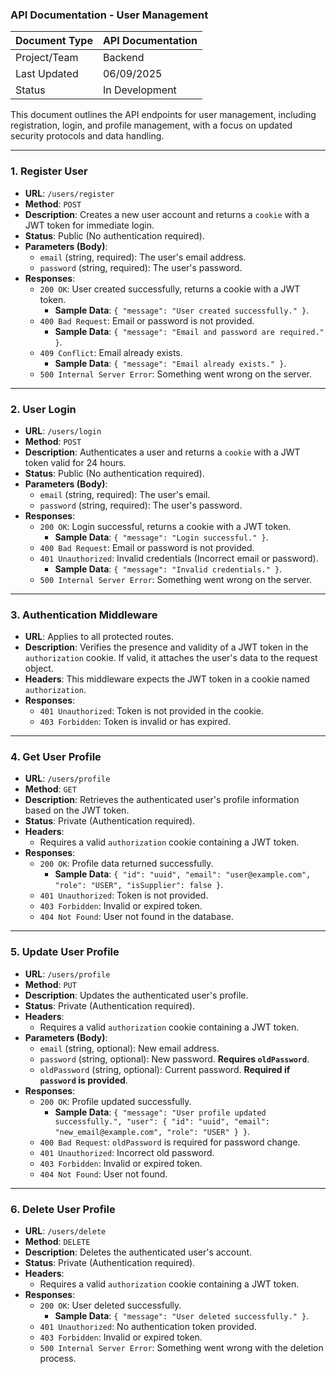 ### **API Documentation - User Management**

| Document Type | API Documentation |
| :------------ | :---------------- |
| Project/Team  | Backend           |
| Last Updated  | 06/09/2025        |
| Status        | In Development    |

This document outlines the API endpoints for user management, including registration, login, and profile management, with a focus on updated security protocols and data handling.

---

### **1. Register User**

- **URL**: `/users/register`
- **Method**: `POST`
- **Description**: Creates a new user account and returns a `cookie` with a JWT token for immediate login.
- **Status**: Public (No authentication required).
- **Parameters (Body)**:
  - `email` (string, required): The user's email address.
  - `password` (string, required): The user's password.
- **Responses**:
  - `200 OK`: User created successfully, returns a cookie with a JWT token.
    - **Sample Data**: `{ "message": "User created successfully." }`.
  - `400 Bad Request`: Email or password is not provided.
    - **Sample Data**: `{ "message": "Email and password are required." }`.
  - `409 Conflict`: Email already exists.
    - **Sample Data**: `{ "message": "Email already exists." }`.
  - `500 Internal Server Error`: Something went wrong on the server.

---

### **2. User Login**

- **URL**: `/users/login`
- **Method**: `POST`
- **Description**: Authenticates a user and returns a `cookie` with a JWT token valid for 24 hours.
- **Status**: Public (No authentication required).
- **Parameters (Body)**:
  - `email` (string, required): The user's email.
  - `password` (string, required): The user's password.
- **Responses**:
  - `200 OK`: Login successful, returns a cookie with a JWT token.
    - **Sample Data**: `{ "message": "Login successful." }`.
  - `400 Bad Request`: Email or password is not provided.
  - `401 Unauthorized`: Invalid credentials (Incorrect email or password).
    - **Sample Data**: `{ "message": "Invalid credentials." }`.
  - `500 Internal Server Error`: Something went wrong on the server.

---

### **3. Authentication Middleware**

- **URL**: Applies to all protected routes.
- **Description**: Verifies the presence and validity of a JWT token in the `authorization` cookie. If valid, it attaches the user's data to the request object.
- **Headers**: This middleware expects the JWT token in a cookie named `authorization`.
- **Responses**:
  - `401 Unauthorized`: Token is not provided in the cookie.
  - `403 Forbidden`: Token is invalid or has expired.

---

### **4. Get User Profile**

- **URL**: `/users/profile`
- **Method**: `GET`
- **Description**: Retrieves the authenticated user's profile information based on the JWT token.
- **Status**: Private (Authentication required).
- **Headers**:
  - Requires a valid `authorization` cookie containing a JWT token.
- **Responses**:
  - `200 OK`: Profile data returned successfully.
    - **Sample Data**: `{ "id": "uuid", "email": "user@example.com", "role": "USER", "isSupplier": false }`.
  - `401 Unauthorized`: Token is not provided.
  - `403 Forbidden`: Invalid or expired token.
  - `404 Not Found`: User not found in the database.

---

### **5. Update User Profile**

- **URL**: `/users/profile`
- **Method**: `PUT`
- **Description**: Updates the authenticated user's profile.
- **Status**: Private (Authentication required).
- **Headers**:
  - Requires a valid `authorization` cookie containing a JWT token.
- **Parameters (Body)**:
  - `email` (string, optional): New email address.
  - `password` (string, optional): New password. **Requires `oldPassword`**.
  - `oldPassword` (string, optional): Current password. **Required if `password` is provided**.
- **Responses**:
  - `200 OK`: Profile updated successfully.
    - **Sample Data**: `{ "message": "User profile updated successfully.", "user": { "id": "uuid", "email": "new_email@example.com", "role": "USER" } }`.
  - `400 Bad Request`: `oldPassword` is required for password change.
  - `401 Unauthorized`: Incorrect old password.
  - `403 Forbidden`: Invalid or expired token.
  - `404 Not Found`: User not found.

---

### **6. Delete User Profile**

- **URL**: `/users/delete`
- **Method**: `DELETE`
- **Description**: Deletes the authenticated user's account.
- **Status**: Private (Authentication required).
- **Headers**:
  - Requires a valid `authorization` cookie containing a JWT token.
- **Responses**:
  - `200 OK`: User deleted successfully.
    - **Sample Data**: `{ "message": "User deleted successfully." }`.
  - `401 Unauthorized`: No authentication token provided.
  - `403 Forbidden`: Invalid or expired token.
  - `500 Internal Server Error`: Something went wrong with the deletion process.
